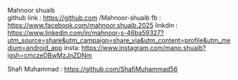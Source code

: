 Mahnoor shuaib  
github link : https://github.com /Mahnoor-shuaib 
fb : https://www.facebook.com/mahnoor.shuaib.2025
linkdin : https://www.linkedin.com/in/mahnoor-s-46ba59327?utm_source=share&utm_campaign=share_via&utm_content=profile&utm_medium=android_app
insta: https://www.instagram.com/mano.shuaib?igsh=cmczeDBwMzJnZDNm

Shafi Muhammad :
https://github.com/ShafiMuhammad56
